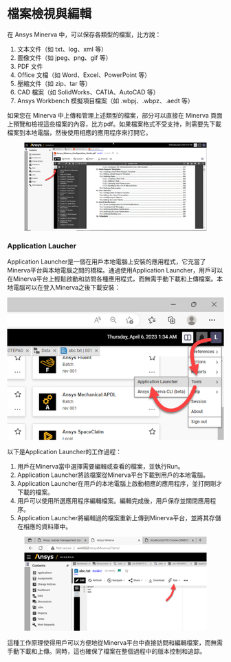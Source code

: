 # 檔案檢視與編輯

在 Ansys Minerva 中，可以保存各類型的檔案，比方說：

1. 文本文件（如 txt、log、xml 等）
2. 圖像文件（如 jpeg、png、gif 等）
3. PDF 文件
4. Office 文檔（如 Word、Excel、PowerPoint 等）
5. 壓縮文件（如 zip、tar 等）
6. CAD 檔案（如 SolidWorks、CATIA、AutoCAD 等）
7. Ansys Workbench 模擬項目檔案（如 .wbpj、.wbpz、.aedt 等）

如果您在 Minerva 中上傳和管理上述類型的檔案，部分可以直接在 Minerva 頁面上預覽和檢視這些檔案的內容，比方pdf。如果檔案格式不受支持，則需要先下載檔案到本地電腦，然後使用相應的應用程序來打開它。

<figure><img src="../.gitbook/assets/image (5).png" alt=""><figcaption></figcaption></figure>

### Application Laucher

Application Launcher是一個在用戶本地電腦上安裝的應用程式，它充當了Minerva平台與本地電腦之間的橋樑。通過使用Application Launcher，用戶可以在Minerva平台上輕鬆啟動和訪問各種應用程式，而無需手動下載和上傳檔案。本地電腦可以在登入Minerva之後下載安裝：

![](<../.gitbook/assets/image (3).png>)

以下是Application Launcher的工作過程：

1. 用戶在Minerva當中選擇需要編輯或查看的檔案，並執行Run。
2. Application Launcher將該檔案從Minerva平台下載到用戶的本地電腦。
3. Application Launcher在用戶的本地電腦上啟動相應的應用程序，並打開剛才下載的檔案。
4. 用戶可以使用所選應用程序編輯檔案。編輯完成後，用戶保存並關閉應用程序。
5. Application Launcher將編輯過的檔案重新上傳到Minerva平台，並將其存儲在相應的資料庫中。

<figure><img src="../.gitbook/assets/image.png" alt=""><figcaption></figcaption></figure>

這種工作原理使得用戶可以方便地從Minerva平台中直接訪問和編輯檔案，而無需手動下載和上傳。同時，這也確保了檔案在整個過程中的版本控制和追踪。
